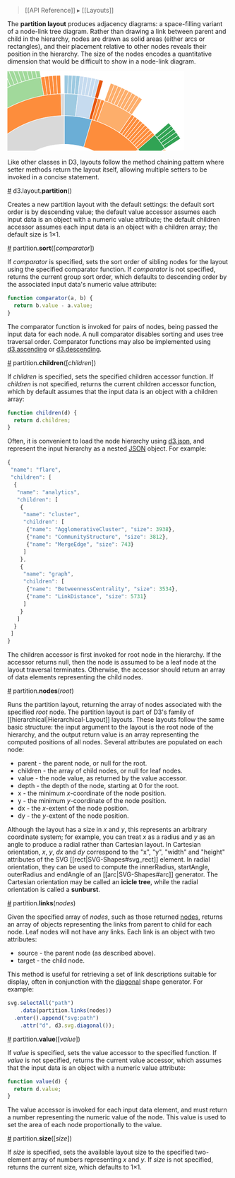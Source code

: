 > [[API Reference]] ▸ [[Layouts]]

The **partition layout** produces adjacency diagrams: a space-filling variant of a node-link tree diagram. Rather than drawing a link between parent and child in the hierarchy, nodes are drawn as solid areas (either arcs or rectangles), and their placement relative to other nodes reveals their position in the hierarchy. The size of the nodes encodes a quantitative dimension that would be difficult to show in a node-link diagram.

![partition](partition.png)

Like other classes in D3, layouts follow the method chaining pattern where setter methods return the layout itself, allowing multiple setters to be invoked in a concise statement.

<a name="partition" href="#partition">#</a> d3.layout.<b>partition</b>()

Creates a new partition layout with the default settings: the default sort order is by descending value; the default value accessor assumes each input data is an object with a numeric value attribute; the default children accessor assumes each input data is an object with a children array; the default size is 1×1.

<a name="sort" href="#sort">#</a> partition.<b>sort</b>([<i>comparator</i>])

If *comparator* is specified, sets the sort order of sibling nodes for the layout using the specified comparator function.  If *comparator* is not specified, returns the current group sort order, which defaults to descending order by the associated input data's numeric value attribute:

```javascript
function comparator(a, b) {
  return b.value - a.value;
}
```

The comparator function is invoked for pairs of nodes, being passed the input data for each node. A null comparator disables sorting and uses tree traversal order. Comparator functions may also be implemented using [d3.ascending](Arrays#d3_ascending) or [d3.descending](Arrays#d3_descending).

<a name="children" href="#children">#</a> partition.<b>children</b>([<i>children</i>])

If *children* is specified, sets the specified children accessor function. If *children* is not specified, returns the current children accessor function, which by default assumes that the input data is an object with a children array:

```javascript
function children(d) {
  return d.children;
}
```

Often, it is convenient to load the node hierarchy using [d3.json](Requests#d3_json), and represent the input hierarchy as a nested [JSON](http://json.org) object. For example:

```javascript
{
 "name": "flare",
 "children": [
  {
   "name": "analytics",
   "children": [
    {
     "name": "cluster",
     "children": [
      {"name": "AgglomerativeCluster", "size": 3938},
      {"name": "CommunityStructure", "size": 3812},
      {"name": "MergeEdge", "size": 743}
     ]
    },
    {
     "name": "graph",
     "children": [
      {"name": "BetweennessCentrality", "size": 3534},
      {"name": "LinkDistance", "size": 5731}
     ]
    }
   ]
  }
 ]
}
```

The children accessor is first invoked for root node in the hierarchy. If the accessor returns null, then the node is assumed to be a leaf node at the layout traversal terminates. Otherwise, the accessor should return an array of data elements representing the child nodes.

<a name="nodes" href="#nodes">#</a> partition.<b>nodes</b>(<i>root</i>)

Runs the partition layout, returning the array of nodes associated with the specified *root* node. The partition layout is part of D3's family of [[hierarchical|Hierarchical-Layout]] layouts. These layouts follow the same basic structure: the input argument to the layout is the root node of the hierarchy, and the output return value is an array representing the computed positions of all nodes. Several attributes are populated on each node:

* parent - the parent node, or null for the root.
* children - the array of child nodes, or null for leaf nodes.
* value - the node value, as returned by the value accessor.
* depth - the depth of the node, starting at 0 for the root.
* x - the minimum *x*-coordinate of the node position.
* y - the minimum *y*-coordinate of the node position.
* dx - the *x*-extent of the node position. 
* dy - the *y*-extent of the node position. 

Although the layout has a size in *x* and *y*, this represents an arbitrary coordinate system; for example, you can treat *x* as a radius and *y* as an angle to produce a radial rather than Cartesian layout. In Cartesian orientation, *x*, *y*, *dx* and *dy* correspond to the "x", "y", "width" and "height" attributes of the SVG [[rect|SVG-Shapes#svg_rect]] element. In radial orientation, they can be used to compute the innerRadius, startAngle, outerRadius and endAngle of an [[arc|SVG-Shapes#arc]] generator. The Cartesian orientation may be called an **icicle tree**, while the radial orientation is called a **sunburst**.

<a name="links" href="#links">#</a> partition.<b>links</b>(<i>nodes</i>)

Given the specified array of *nodes*, such as those returned [nodes](#nodes), returns an array of objects representing the links from parent to child for each node. Leaf nodes will not have any links. Each link is an object with two attributes:

* source - the parent node (as described above).
* target - the child node.

This method is useful for retrieving a set of link descriptions suitable for display, often in conjunction with the [diagonal](SVG-Shapes#diagonal) shape generator. For example:

```javascript
svg.selectAll("path")
    .data(partition.links(nodes))
  .enter().append("svg:path")
    .attr("d", d3.svg.diagonal());
```

<a name="value" href="#value">#</a> partition.<b>value</b>([<i>value</i>])

If *value* is specified, sets the value accessor to the specified function. If *value* is not specified, returns the current value accessor, which assumes that the input data is an object with a numeric value attribute:

```javascript
function value(d) {
  return d.value;
}
```

The value accessor is invoked for each input data element, and must return a number representing the numeric value of the node. This value is used to set the area of each node proportionally to the value.

<a name="size" href="#size">#</a> partition.<b>size</b>([<i>size</i>])

If *size* is specified, sets the available layout size to the specified two-element array of numbers representing *x* and *y*. If *size* is not specified, returns the current size, which defaults to 1×1.
